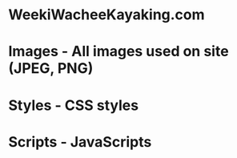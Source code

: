 # WeekiWacheeKayaking.com

# Images - All images used on site (JPEG, PNG)
# Styles - CSS styles
# Scripts - JavaScripts 

